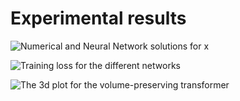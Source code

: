 # Experimental results

![Numerical and Neural Network solutions for ``x``](simulations/vpt_Float64/validation.png)

![Training loss for the different networks](simulations/vpt_Float64/training_loss.png)

![The 3d plot for the volume-preserving transformer](simulations/vpt_Float64/validation3d.png)